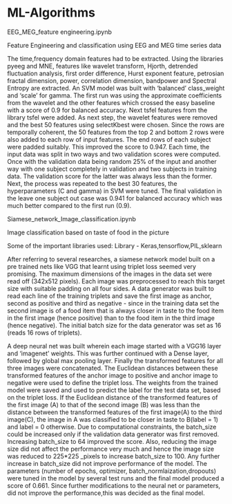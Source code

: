# ML-Algorithms


EEG_MEG_feature engineering.ipynb   
   
Feature Engineering and classification using EEG and MEG time series data
 
The time,frequency domain features had to be extracted. 
Using the libraries pyeeg and MNE, features like wavelet transform, Hjorth, detrended fluctuation analysis, first order difference, Hurst exponent feature, 
petrosian fractal dimension, power, correlation dimension, bandpower and Spectral Entropy  are extracted. 
An SVM model was built with ‘balanced’ class_weight and ‘scale’ for gamma. 
The first run was using the approximate coefficients from the wavelet and the other features which crossed the easy baseline with a score of 0.9 for balanced accuracy. 
Next tsfel features from the library tsfel were added. As next step, the wavelet features were removed and the best 50 features using selectKbest were chosen. 
Since the rows are temporally coherent, the 50 features from the top 2 and bottom 2 rows were also added to each row of input features. 
The end rows of each subject were padded suitably. This improved the score to 0.947. 
Each time, the input data was split in two ways and two validation scores were computed. 
Once with the validation data being  random 25%  of the input and another way with one subject completely in validation and two subjects in training data. 
The validation score for the latter was always less than the former. 
Next, the process was repeated to the best 30 features, the hyperparameters (C and gamma) in SVM were tuned. 
The final validation in the leave one subject out case was 0.941 for balanced accuracy which was much better compared to the first run (0.9). 


Siamese_network_Image_classification.ipynb

Image classification based on taste of food in the picture

Some of the important libraries used:
Library -  Keras,tensorflow,PIL,sklearn

After referring to several researches, a siamese network model built on a pre trained nets like VGG that learnt using triplet loss seemed very promising. The maximum dimensions of the images in the data set were read off (342x512 pixels). Each image was preprocessed to reach this target size with suitable padding on all four sides. A data generator was built to read each line of the training triplets and save the first image as anchor, second as positive and third as negative - since in the training data set the second image is of a food item that is always closer in taste to the food item in the first image (hence positive) than to the food item in the third image (hence negative). The initial batch size for the data generator was set as 16 (reads 16 rows of triplets).

A deep neural net was built wherein each image started with a VGG16 layer  and ‘imagenet’ weights. This was further continued with a Dense layer, followed by global max pooling layer. Finally the transformed features for all three images were concatenated. The Euclidean distances between these transformed features of the anchor image to positive and anchor image to negative were used to define the triplet loss. The weights from the trained model were saved and used to predict the label for the test data set, based on the triplet loss. If the Euclidean distance of the transformed features of the first image (A) to that of the second image (B) was less than the distance between the transformed features of the first image(A) to the third image(C), the image in A was classified to be closer in taste to B(label =  1) and label = 0 otherwise. Due to computational constraints, the batch_size could be increased only if the validation data generator was first removed. Increasing batch_size to 64 improved the score. Also, reducing the image size did not affect the performance very much and hence the image size was reduced to 225*225 _pixels to increase batch_size to 100. Any further increase in batch_size did not improve performance of the model. The parameters (number of epochs, optimizer, batch_normlaization,dropouts) were tuned in the model by several test runs and the final model produced a score of 0.661. Since further modifications to the neural net or parameters, did not improve the performance,this was decided as the final model.
